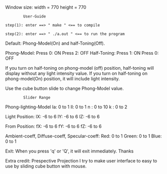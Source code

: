 

Window size: 
	width = 770
	height = 770 
	
			User-Guide
 
	step(1): enter ==> " make " <== to compile

	step(2): enter ==> " ./a.out " <== to run the program

Default: Phong-Model(On) and half-Toning(Off).

Phong-Model:
	Press 0: ON
	Press 2: OFF
Half-Toning:
	Press 1: ON
	Press 0: OFF

If you turn on half-toning on phong-model (off) position, half-toning will display without any light intensity value.
If you turn on half-toning on phong-model(On) position, it will include light intensity. 

Use the cube button slide to change Phong-Model value.
	
			Slider Range
Phong-lighting-Model
	Ia: 	0 to 1
	Il: 	0 to 1
	n : 	0 to 10
	k : 	0 to 2
	
Light Position:
	lX: 	-6 to 6
	lY: 	-6 to 6
	lZ: 	-6 to 6

From Position:
	fX:	-6 to 6
	fY:	-6 to 6
	fZ:	-6 to 6

Ambient-coeff, Diffuse-coeff, Specular-coeff:
	Red: 	0 to 1
	Green:	0 to 1
	Blue:	0 to 1

Exit: When you press 'q' or 'Q', it will exit immediately. Thanks

Extra credit: Prespective Projection
	      I try to make user interface to easy to use by sliding cube button with mouse.
	      
	      